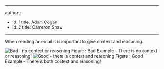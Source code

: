 

---
authors:
  - id: 1
    title: Adam Cogan
  - id: 2
    title: Cameron Shaw
---




<span class='intro'> When sending an email it is important to give context and reasoning. 
 </span>


  <img class="ms-rteCustom-ImageArea" alt="Bad - no context or reasoning" src="/Standards/Communication/RulesToBetterEmail/PublishingImages/BadContextReasoning.GIF" /> <span class="ms-rteCustom-FigureBad">Figure &#58;&#160;Bad Example - There is no context or reasoning!</span> <img class="ms-rteCustom-ImageArea" alt="Good - there is context and reasoning" src="/Standards/Communication/RulesToBetterEmail/PublishingImages/GoodContextReasoning.jpg" /> <span class="ms-rteCustom-FigureGood">Figure &#58;&#160;Good Example - There is both context and reasoning!</span> 



